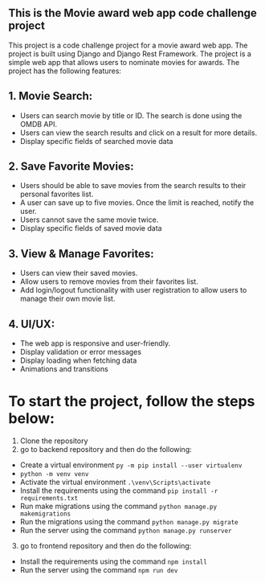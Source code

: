 ## This is the Movie award web app code challenge project

This project is a code challenge project for a movie award web app. The project is built using Django and Django Rest Framework. The project is a simple web app that allows users to nominate movies for awards. The project has the following features:

## 1. Movie Search:
- Users can search movie by title or ID. The search is done using the OMDB API.
- Users can view the search results and click on a result for more details.
- Display specific fields of searched movie data 

## 2. Save Favorite Movies:
- Users should be able to save movies from the search results to their
personal favorites list.
- A user can save up to five movies. Once the limit is reached, notify the
user.
- Users cannot save the same movie twice.
- Display specific fields of saved movie data

## 3. View & Manage Favorites:
- Users can view their saved movies.
- Allow users to remove movies from their favorites list.
- Add login/logout functionality with user registration to allow users to
manage their own movie list.

## 4. UI/UX:
- The web app is responsive and user-friendly.
- Display validation or error messages
- Display loading when fetching data
- Animations and transitions

# To start the project, follow the steps below:

1. Clone the repository
2. go to backend repository and then do the following:
- Create a virtual environment `py -m pip install --user virtualenv`
- `python -m venv venv ` 
- Activate the virtual environment `.\venv\Scripts\activate`
- Install the requirements using the command `pip install -r requirements.txt`
- Run make migrations using the command `python manage.py makemigrations`
- Run the migrations using the command `python manage.py migrate`
- Run the server using the command `python manage.py runserver`
3. go to frontend repository and then do the following:
- Install the requirements using the command `npm install`
- Run the server using the command `npm run dev`

